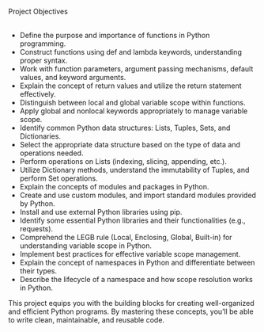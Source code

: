 Project Objectives<br><br>

* Define the purpose and importance of functions in Python programming.
* Construct functions using def and lambda keywords, understanding proper syntax.
* Work with function parameters, argument passing mechanisms, default values, and keyword arguments.
* Explain the concept of return values and utilize the return statement effectively.
* Distinguish between local and global variable scope within functions.
* Apply global and nonlocal keywords appropriately to manage variable scope.
* Identify common Python data structures: Lists, Tuples, Sets, and Dictionaries.
* Select the appropriate data structure based on the type of data and operations needed.
* Perform operations on Lists (indexing, slicing, appending, etc.).
* Utilize Dictionary methods, understand the immutability of Tuples, and perform Set operations.
* Explain the concepts of modules and packages in Python.
* Create and use custom modules, and import standard modules provided by Python.
* Install and use external Python libraries using pip.
* Identify some essential Python libraries and their functionalities (e.g., requests).
* Comprehend the LEGB rule (Local, Enclosing, Global, Built-in) for understanding variable scope in Python.
* Implement best practices for effective variable scope management.
* Explain the concept of namespaces in Python and differentiate between their types.
* Describe the lifecycle of a namespace and how scope resolution works in Python.

This project equips you with the building blocks for creating well-organized and efficient Python programs. By mastering these concepts, you’ll be able to write clean, maintainable, and reusable code.
